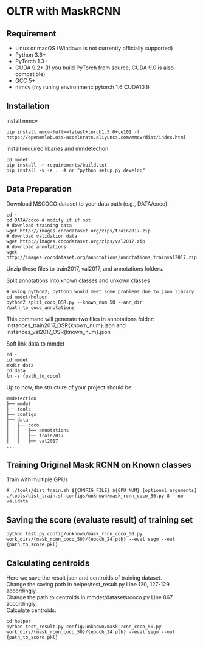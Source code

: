# OLTR with MaskRCNN

## Requirement
- Linux or macOS (Windows is not currently officially supported)
- Python 3.6+
- PyTorch 1.3+
- CUDA 9.2+ (If you build PyTorch from source, CUDA 9.0 is also compatible)
- GCC 5+
- mmcv
(my runing environment: pytorch 1.6 CUDA10.1)

## Installation
install mmcv
```
pip install mmcv-full==latest+torch1.5.0+cu101 -f https://openmmlab.oss-accelerate.aliyuncs.com/mmcv/dist/index.html
```
install required libaries and mmdetection
```
cd mmdet
pip install -r requirements/build.txt
pip install -v -e .  # or "python setup.py develop"
```

## Data Preparation
Download MSCOCO dataset to your data path (e.g., DATA/coco):
```
cd ~
cd DATA/coco # modify it if not
# download training data
wget http://images.cocodataset.org/zips/train2017.zip 
# download validation data
wget http://images.cocodataset.org/zips/val2017.zip
# download annotations 
wget http://images.cocodataset.org/annotations/annotations_trainval2017.zip
```
Unzip these files to train2017, val2017, and annotations folders.

Split annotations into known classes and unkown classes
```
# using python2; python3 would meet some problems due to json library
cd mmdet/helper
python2 split_coco_OSR.py --known_num 50 --ann_dir /path_to_coco_annotations
```
This command will generate two files in annotations folder: instances_train2017_OSR{known_num}.json and instances_val2017_OSR{known_num}.json

Soft link data to mmdet
```
cd ~
cd mmdet
mkdir data
cd data
ln -s {path_to_coco}
```
Up to now, the structure of your project should be:
```
mmdetection
├── mmdet
├── tools
├── configs
├── data
│   ├── coco
│   │   ├── annotations
│   │   ├── train2017
│   │   ├── val2017
...
```
## Training Original Mask RCNN on Known classes
Train with multiple GPUs
```shell
# ./tools/dist_train.sh ${CONFIG_FILE} ${GPU_NUM} [optional arguments]
./tools/dist_train.sh configs/unknown/mask_rcnn_coco_50.py 8 --no-validate

```

## Saving the score (evaluate result) of training set
```shell
python test.py config/unknown/mask_rcnn_coco_50.py work_dirs/{mask_rcnn_coco_50}/{epoch_24.pth} --eval segm --out {path_to_score.pkl}

```

## Calculating  centroids
Here we save the result json and centroids of training dataset. <br>
Change the saving path in helper/test_result.py Line 120, 127-129 accordingly.<br>
Change the path to centroids in mmdet/datasets/coco.py Line 867 accordingly.<br>
Calculate centroids:
```
cd helper
python test_result.py config/unknown/mask_rcnn_coco_50.py work_dirs/{mask_rcnn_coco_50}/{epoch_24.pth} --eval segm --out {path_to_score.pkl}
```
